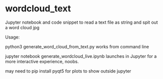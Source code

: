 # wordcloud_text
Jupyter notebook and code snippet to read a text file as string and spit out a word cloud jpg

Usage:

python3 generate_word_cloud_from_text.py
works from command line

jupyter notebook generate_wordcloud_live.ipynb
launches in Jupyter for a more interactive experience, noobs.

may need to pip install pyqt5 for plots to show outside jupyter
